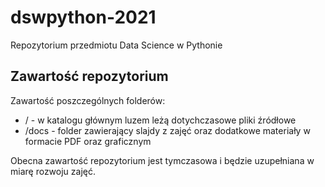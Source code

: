 # dswpython-2021
Repozytorium przedmiotu Data Science w Pythonie

## Zawartość repozytorium

Zawartość poszczególnych folderów:

* / - w katalogu głównym luzem leżą dotychczasowe pliki źródłowe
* /docs - folder zawierający slajdy z zajęć oraz dodatkowe materiały w formacie PDF oraz graficznym

Obecna zawartość repozytorium jest tymczasowa i będzie uzupełniana w miarę rozwoju zajęć.
